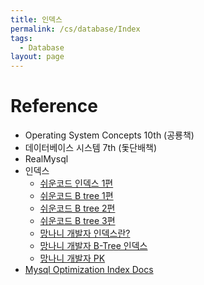 ```yaml
---
title: 인덱스
permalink: /cs/database/Index
tags:
  - Database
layout: page
---
```



# Reference

- Operating System Concepts 10th (공룡책)
- 데이터베이스 시스템 7th (돛단배책)
- RealMysql
- 인덱스
    - [쉬운코드 인덱스 1편](https://www.youtube.com/watch?v=IMDH4iAQ6zM) 
    - [쉬운코드 B tree 1편](https://www.youtube.com/watch?v=bqkcoSm_rCs) 
    - [쉬운코드 B tree 2편](https://www.youtube.com/watch?v=H_u28u0usjA) 
    - [쉬운코드 B tree 3편](https://www.youtube.com/watch?v=liPSnc6Wzfk) 
    - [망나니 개발자 인덱스란?](https://mangkyu.tistory.com/96) 
    - [망나니 개발자 B-Tree 인덱스](https://mangkyu.tistory.com/286)
    - [망나니 개발자 PK](https://mangkyu.tistory.com/285)
- [Mysql Optimization Index Docs](https://dev.mysql.com/doc/refman/8.4/en/optimization-indexes.html) 

